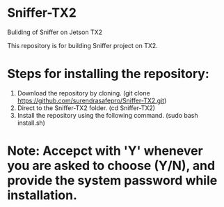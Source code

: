 # Sniffer-TX2
Buliding of Sniffer on Jetson TX2

This repository is for building Sniffer project on TX2.

# Steps for installing the repository:
  1. Download the repository by cloning. (git clone https://github.com/surendrasafepro/Sniffer-TX2.git)
  2. Direct to the Sniffer-TX2 folder. (cd Sniffer-TX2)
  3. Install the repository using the following command. (sudo bash install.sh)
  
# Note: Accepct with 'Y' whenever you are asked to choose (Y/N), and provide the system password while installation.
